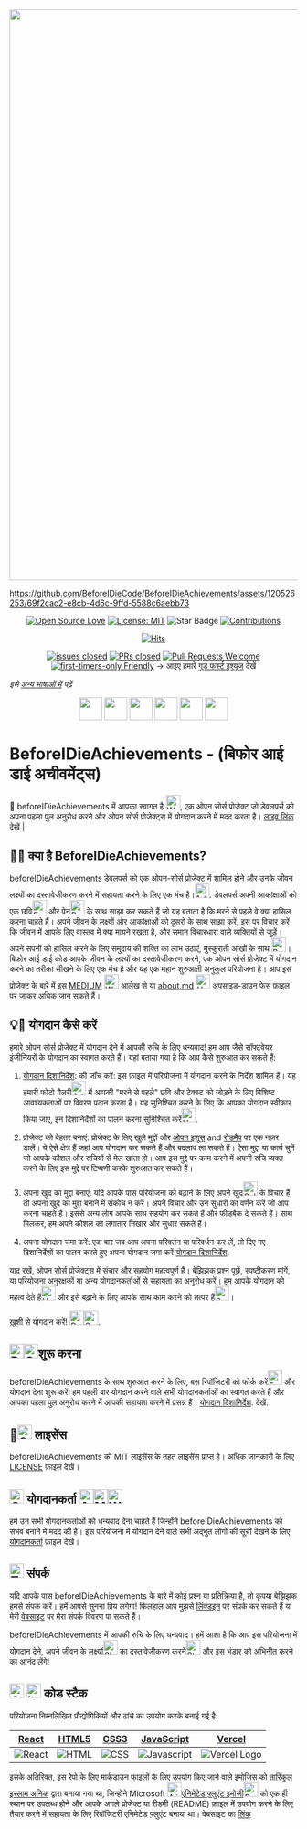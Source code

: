 <img src="https://github.com/BeforeIDieCode/BeforeIDieAchievements/assets/120526253/2d903a3b-50dc-409b-a64f-975142ee2b65" width="1000">

https://github.com/BeforeIDieCode/BeforeIDieAchievements/assets/120526253/69f2cac2-e8cb-4d6c-9ffd-5588c6aebb73

<center>

[![Open Source Love](https://firstcontributions.github.io/open-source-badges/badges/open-source-v1/open-source.svg)](https://github.com/firstcontributions/open-source-badges)
[![License: MIT](https://img.shields.io/badge/License-MIT-yellow.svg)](https://opensource.org/licenses/MIT)
<img src="https://img.shields.io/static/v1?label=%F0%9F%8C%9F&message=If%20Useful&style=style=social&color=004AAD" alt="Star Badge"/>
<a href="https://github.com/BeforeIDieCode/BeforeIDieAchievements/fork" ><img src="https://img.shields.io/badge/Contributions-welcome-violet.svg?style=flat&logo=git" alt="Contributions" /></a>

[![Hits](https://hits.sh/github.com/BeforeIDieCode/BeforeIDieAchievements.svg?style=flat&label=Visitors&color=014BAD&labelColor=FCE93B)](https://hits.sh/github.com/BeforeIDieCode/BeforeIDieAchievements/)

[![issues closed](https://img.shields.io/github/issues-closed/BeforeIDieCode/BeforeIDieAchievements)](https://github.com/BeforeIDieCode/BeforeIDieAchievements/issues)
[![PRs closed](https://img.shields.io/github/issues-pr-closed/BeforeIDieCode/BeforeIDieAchievements)](https://github.com/BeforeIDieCode/BeforeIDieAchievements/pulls)
[![Pull Requests Welcome](https://img.shields.io/badge/PRs-welcome-brightgreen.svg?style=flat)](http://makeapullrequest.com)
[![first-timers-only Friendly](https://img.shields.io/badge/first--timers--only-friendly-blue.svg)](http://www.firsttimersonly.com/)
→ आइए हमारे [गुड फर्स्ट इश्यूज](https://github.com/BeforeIDieCode/BeforeIDieAchievements/issues?q=is%3Aissue+is%3Aopen+label%3A%22good+first+issue%22) देखें 
</center>

  
_इसे [अन्य भाषाओं में](https://github.com/BeforeIDieCode/BeforeIDieAchievements/blob/main/translations/Translations.md) पढ़ें_

  

<p align="center">
<a href="https://github.com/BeforeIDieCode/BeforeIDieAchievements/blob/main/translations/Hindi/README.md"><img src="https://hatscripts.github.io/circle-flags/flags/in.svg" width="40"></a>
<a href="https://github.com/BeforeIDieCode/BeforeIDieAchievements/blob/main/translations/French/README.md"><img src="https://hatscripts.github.io/circle-flags/flags/fr.svg" width="40"></a>
<a href="https://github.com/BeforeIDieCode/BeforeIDieAchievements/blob/main/translations/Spanish/README.md"><img src="https://hatscripts.github.io/circle-flags/flags/es.svg" width="40"></a>
<a href="https://github.com/BeforeIDieCode/BeforeIDieAchievements/blob/main/translations/Mandarin_Chinese/README.md"><img src="https://hatscripts.github.io/circle-flags/flags/cn.svg" width="40"></a>
<a href="https://github.com/BeforeIDieCode/BeforeIDieAchievements/blob/main/translations/Arabic/README.md"><img src="https://hatscripts.github.io/circle-flags/flags/sa.svg" width="40"></a>
<a href="https://github.com/BeforeIDieCode/BeforeIDieAchievements/blob/main/translations/Arabic/README.md"><img src="https://hatscripts.github.io/circle-flags/flags/ae.svg" width="40"></a>
</p>
  

# BeforeIDieAchievements - (बिफोर आई डाई अचीवमेंट्स)

  

🌟 beforeIDieAchievements में आपका स्वागत है <img  src="https://raw.githubusercontent.com/Tarikul-Islam-Anik/Animated-Fluent-Emojis/master/Emojis/Hand%20gestures/Waving%20Hand.png"  alt="Waving Hand"  width="25"  height="25"  />, एक ओपन सोर्स प्रोजेक्ट जो डेवलपर्स को अपना पहला पुल अनुरोध करने और ओपन सोर्स प्रोजेक्ट्स में योगदान करने में मदद करता है। [लाइव लिंक](https://before-i-die-achievements.vercel.app/) देखें |

 

  

## 🚀🎯 क्या है BeforeIDieAchievements?

  

beforeIDieAchievements डेवलपर्स को एक ओपन-सोर्स प्रोजेक्ट में शामिल होने और उनके जीवन लक्ष्यों का दस्तावेजीकरण करने में सहायता करने के लिए एक मंच है।<img  src="https://raw.githubusercontent.com/Tarikul-Islam-Anik/Animated-Fluent-Emojis/master/Emojis/Activities/1st%20Place%20Medal.png"  alt="1st Place Medal"  width="25"  height="25"  />. डेवलपर्स अपनी आकांक्षाओं को एक छवि<img  src="https://raw.githubusercontent.com/Tarikul-Islam-Anik/Animated-Fluent-Emojis/master/Emojis/Activities/Framed%20Picture.png"  alt="Framed Picture"  width="25"  height="25"  /> और पेन<img  src="https://raw.githubusercontent.com/Tarikul-Islam-Anik/Animated-Fluent-Emojis/master/Emojis/Objects/Pen.png"  alt="Pen"  width="25"  height="25"  />  के साथ साझा कर सकते हैं जो यह बताता है कि मरने से पहले वे क्या हासिल करना चाहते हैं। अपने जीवन के लक्ष्यों और आकांक्षाओं को दूसरों के साथ साझा करें, इस पर विचार करें कि जीवन में आपके लिए वास्तव में क्या मायने रखता है, और समान विचारधारा वाले व्यक्तियों से जुड़ें। अपने सपनों को हासिल करने के लिए समुदाय की शक्ति का लाभ उठाएं, मुस्कुराती आंखों के साथ <img  src="https://raw.githubusercontent.com/Tarikul-Islam-Anik/Animated-Fluent-Emojis/master/Emojis/Smilies/Beaming%20Face%20with%20Smiling%20Eyes.png"  alt="Beaming Face with Smiling Eyes"  width="25"  height="25"  />। बिफोर आई डाई कोड आपके जीवन के लक्ष्यों का दस्तावेजीकरण करने, एक ओपन सोर्स प्रोजेक्ट में योगदान करने का तरीका सीखने के लिए एक मंच है और यह एक महान शुरुआती अनुकूल परियोजना है। आप इस प्रोजेक्ट के बारे में इस [MEDIUM](https://xanderclemens.medium.com/discover-your-life-goals-and-make-your-first-open-source-contribution-with-before-i-die-code-aea8e1130d96) <img  src="https://raw.githubusercontent.com/Tarikul-Islam-Anik/Animated-Fluent-Emojis/master/Emojis/Hand%20gestures/Writing%20Hand.png"  alt="Writing Hand"  width="25"  height="25"  /> आलेख से या [about.md](https://github.com/BeforeIDieCode/BeforeIDieAchievements/blob/main/about.md) <img  src="https://raw.githubusercontent.com/Tarikul-Islam-Anik/Animated-Fluent-Emojis/master/Emojis/Smilies/Upside-Down%20Face.png"  alt="Upside-Down Face"  width="25"  height="25"  /> अपसाइड-डाउन फेस फ़ाइल पर जाकर अधिक जान सकते हैं। 

  

## 💡🔗 योगदान कैसे करें

  

हमारे ओपन सोर्स प्रोजेक्ट में योगदान देने में आपकी रुचि के लिए धन्यवाद! हम आप जैसे सॉफ्टवेयर इंजीनियरों के योगदान का स्वागत करते हैं। यहां बताया गया है कि आप कैसे शुरुआत कर सकते हैं:
  

1. [योगदान दिशानिर्देश](https://github.com/BeforeIDieCode/BeforeIDieAchievements/blob/main/CONTRIBUTION-GUIDELINES.md):  की जाँच करें: इस फ़ाइल में परियोजना में योगदान करने के निर्देश शामिल हैं। यह हमारी फोटो गैलरी<img  src="https://raw.githubusercontent.com/Tarikul-Islam-Anik/Animated-Fluent-Emojis/master/Emojis/Activities/Artist%20Palette.png"  alt="Artist Palette"  width="25"  height="25"  /> में आपकी "मरने से पहले" छवि और टेक्स्ट को जोड़ने के लिए विशिष्ट आवश्यकताओं पर विवरण प्रदान करता है। यह सुनिश्चित करने के लिए कि आपका योगदान स्वीकार किया जाए, इन दिशानिर्देशों का पालन करना सुनिश्चित करें<img  src="https://raw.githubusercontent.com/Tarikul-Islam-Anik/Animated-Fluent-Emojis/master/Emojis/Smilies/Hundred%20Points.png"  alt="Hundred Points"  width="25"  height="25"  />.
 
2. प्रोजेक्ट को बेहतर बनाएं: प्रोजेक्ट के लिए खुले मुद्दों और  [ओपन इशूस](https://github.com/BeforeIDieCode/BeforeIDieAchievements/issues) and [रोडमैप](https://github.com/BeforeIDieCode/BeforeIDieAchievements/blob/main/ROADMAP.md) पर एक नज़र डालें। ये ऐसे क्षेत्र हैं जहां आप योगदान कर सकते हैं और बदलाव ला सकते हैं। ऐसा मुद्दा या कार्य चुनें जो आपके कौशल और रुचियों से मेल खाता हो। आप इस मुद्दे पर काम करने में अपनी रुचि व्यक्त करने के लिए इस मुद्दे पर टिप्पणी करके शुरुआत कर सकते हैं। 

3. अपना खुद का मुद्दा बनाएं: यदि आपके पास परियोजना को बढ़ाने के लिए अपने खुद<img  src="https://raw.githubusercontent.com/Tarikul-Islam-Anik/Animated-Fluent-Emojis/master/Emojis/Smilies/Saluting%20Face.png"  alt="Saluting Face"  width="25"  height="25"  /> के विचार हैं, तो अपना खुद का मुद्दा बनाने में संकोच न करें। अपने विचार और उन सुधारों का वर्णन करें जो आप करना चाहते हैं। इससे अन्य लोग आपके साथ सहयोग कर सकते हैं और फीडबैक दे सकते हैं। साथ मिलकर, हम अपने कौशल को लगातार निखार और सुधार सकते हैं।  

5. अपना योगदान जमा करें: एक बार जब आप अपना परिवर्तन या परिवर्धन कर लें, तो दिए गए दिशानिर्देशों का पालन करते हुए अपना योगदान जमा करें [योगदान दिशानिर्देश](https://github.com/BeforeIDieCode/BeforeIDieAchievements/blob/main/CONTRIBUTION-GUIDELINES.md).

  

याद रखें, ओपन सोर्स प्रोजेक्ट्स में संचार और सहयोग महत्वपूर्ण हैं। बेझिझक प्रश्न पूछें, स्पष्टीकरण मांगें, या परियोजना अनुरक्षकों या अन्य योगदानकर्ताओं से सहायता का अनुरोध करें। हम आपके योगदान को महत्व देते हैं<img  src="https://raw.githubusercontent.com/Tarikul-Islam-Anik/Animated-Fluent-Emojis/master/Emojis/Hand%20gestures/Handshake.png"  alt="Handshake"  width="25"  height="25"  /> और इसे बढ़ाने के लिए आपके साथ काम करने को तत्पर हैं<img  src="https://raw.githubusercontent.com/Tarikul-Islam-Anik/Animated-Fluent-Emojis/master/Emojis/Travel%20and%20places/Sun%20with%20Face.png"  alt="Sun with Face"  width="25"  height="25"  />।

ख़ुशी से योगदान करें! <img  src="https://raw.githubusercontent.com/Tarikul-Islam-Anik/Animated-Fluent-Emojis/master/Emojis/Travel%20and%20places/Rocket.png"  alt="Rocket"  width="25"  height="25"  /><img  src="https://raw.githubusercontent.com/Tarikul-Islam-Anik/Animated-Fluent-Emojis/master/Emojis/Smilies/Smiling%20Face%20with%20Halo.png"  alt="Smiling Face with Halo"  width="25"  height="25"  />.

  

## <img src="https://raw.githubusercontent.com/Tarikul-Islam-Anik/Animated-Fluent-Emojis/master/Emojis/Travel%20and%20places/Racing%20Car.png"  alt="Racing Car"  width="25"  height="25"  /><img src="https://raw.githubusercontent.com/Tarikul-Islam-Anik/Animated-Fluent-Emojis/master/Emojis/Symbols/Green%20Square.png"  alt="Green Square"  width="25"  height="25"  />शुरू करना

  
beforeIDieAchievements के साथ शुरुआत करने के लिए, बस रिपॉजिटरी को फोर्क करें<img  src="https://raw.githubusercontent.com/Tarikul-Islam-Anik/Animated-Fluent-Emojis/master/Emojis/Food/Fork%20and%20Knife.png"  alt="Fork and Knife"  width="25"  height="25"  /> और योगदान देना शुरू करें! हम पहली बार योगदान करने वाले सभी योगदानकर्ताओं का स्वागत करते हैं और आपका पहला पुल अनुरोध करने में आपकी सहायता करने में प्रसन्न हैं। [योगदान दिशानिर्देश](https://github.com/BeforeIDieCode/BeforeIDieAchievements/blob/main/CONTRIBUTION-GUIDELINES.md). देखें.

  

## 🎉<img src="https://raw.githubusercontent.com/Tarikul-Islam-Anik/Animated-Fluent-Emojis/master/Emojis/Symbols/Cool%20Button.png"  alt="Cool Button"  width="25"  height="25"  /> लाइसेंस

  
beforeIDieAchievements को MIT लाइसेंस के तहत लाइसेंस प्राप्त है। अधिक जानकारी के लिए [LICENSE](https://github.com/BeforeIDieCode/BeforeIDieAchievements/blob/main/LICENSE) फ़ाइल देखें। 

  

## <img src="https://raw.githubusercontent.com/Tarikul-Islam-Anik/Animated-Fluent-Emojis/master/Emojis/Hand%20gestures/Open%20Hands.png"  alt="Open Hands"  width="25"  height="25"  /> योगदानकर्ता <img src="https://raw.githubusercontent.com/Tarikul-Islam-Anik/Animated-Fluent-Emojis/master/Emojis/People/Artist.png"  alt="Artist"  width="25"  height="25"  /><img src="https://raw.githubusercontent.com/Tarikul-Islam-Anik/Animated-Fluent-Emojis/master/Emojis/People/Man%20Mechanic.png"  alt="Man Mechanic"  width="25"  height="25"  /><img src="https://raw.githubusercontent.com/Tarikul-Islam-Anik/Animated-Fluent-Emojis/master/Emojis/People/Woman%20Superhero.png"  alt="Woman Superhero"  width="25"  height="25"  />

  
हम उन सभी योगदानकर्ताओं को धन्यवाद देना चाहते हैं जिन्होंने beforeIDieAchievements को संभव बनाने में मदद की है। इस परियोजना में योगदान देने वाले सभी अद्भुत लोगों की सूची देखने के लिए [योगदानकर्ता](https://github.com/BeforeIDieCode/BeforeIDieAchievements/blob/main/CONTRIBUTORS.md) फ़ाइल देखें।

  

## <img src="https://raw.githubusercontent.com/Tarikul-Islam-Anik/Animated-Fluent-Emojis/master/Emojis/Objects/Telephone%20Receiver.png"  alt="Telephone Receiver"  width="25"  height="25"  /> संपर्क
  
यदि आपके पास beforeIDieAchievements के बारे में कोई प्रश्न या प्रतिक्रिया है, तो कृपया बेझिझक हमसे संपर्क करें। हमें आपसे सुनना प्रिय लगेगा! फिलहाल आप मुझसे [लिंक्डइन](https://www.linkedin.com/in/alexanderclemens/) पर संपर्क कर सकते हैं या मेरी [वेबसाइट](https://www.xanderclemens.com/) पर मेरा संपर्क विवरण पा सकते हैं। 

  beforeIDieAchievements में आपकी रुचि के लिए धन्यवाद। हमें आशा है कि आप इस परियोजना में योगदान देने, अपने जीवन के लक्ष्यों<img  src="https://raw.githubusercontent.com/Tarikul-Islam-Anik/Animated-Fluent-Emojis/master/Emojis/Travel%20and%20places/Shooting%20Star.png"  alt="Shooting Star"  width="25"  height="25"  /> का दस्तावेजीकरण करने<img  src="https://raw.githubusercontent.com/Tarikul-Islam-Anik/Animated-Fluent-Emojis/master/Emojis/Travel%20and%20places/Star.png"  alt="Star"  width="25"  height="25"  /> और इस भंडार को अभिनीत करने का आनंद लेंगे!

  

## <img src="https://raw.githubusercontent.com/Tarikul-Islam-Anik/Animated-Fluent-Emojis/master/Emojis/Objects/Gear.png"  alt="Gear"  width="25"  height="25"  />  <img src="https://raw.githubusercontent.com/Tarikul-Islam-Anik/Animated-Fluent-Emojis/master/Emojis/Objects/Laptop.png"  alt="Laptop"  width="25"  height="25"  /> कोड स्टैक

  

परियोजना निम्नलिखित प्रौद्योगिकियों और ढांचे का उपयोग करके बनाई गई है:

  

| [React](https://reactjs.org/)                                                                                            | [HTML5](https://developer.mozilla.org/en-US/docs/Web/Guide/HTML/HTML5)                                                  | [CSS3](https://developer.mozilla.org/en-US/docs/Web/CSS)                                                               | [JavaScript](https://developer.mozilla.org/en-US/docs/Web/JavaScript)                                                         | [Vercel](https://vercel.com/)                                                                                                  |
| ------------------------------------------------------------------------------------------------------------------------ | ----------------------------------------------------------------------------------------------------------------------- | ---------------------------------------------------------------------------------------------------------------------- | ----------------------------------------------------------------------------------------------------------------------------- | ------------------------------------------------------------------------------------------------------------------------------ |
| ![React](https://github.com/BeforeIDieCode/BeforeIDieAchievements/assets/120526253/b681fe95-b7e3-47cd-8a41-20db2f79a66a) | ![HTML](https://github.com/BeforeIDieCode/BeforeIDieAchievements/assets/120526253/8f07a06b-4077-4a17-8e48-5947d3563d9c) | ![CSS](https://github.com/BeforeIDieCode/BeforeIDieAchievements/assets/120526253/6f0b848d-3a51-448c-b064-a66befeda493) | ![Javascript](https://github.com/BeforeIDieCode/BeforeIDieAchievements/assets/120526253/9ae42a50-e3b9-4a64-b6a0-9727754f9ba6) | ![Vercel Logo](https://github.com/BeforeIDieCode/BeforeIDieAchievements/assets/120526253/ede31c78-f092-4ffd-946b-4f6fda32885e) |

  
इसके अतिरिक्त, इस रेपो के लिए मार्कडाउन फ़ाइलों के लिए उपयोग किए जाने वाले इमोजिस को [तारिकुल इस्लाम अनिक](https://github.com/Tarikul-Islam-Anik) द्वारा बनाया गया था, जिन्होंने Microsoft <img  src="https://raw.githubusercontent.com/Tarikul-Islam-Anik/Animated-Fluent-Emojis/master/Emojis/Smilies/Alien.png"  alt="Alien"  width="25"  height="25"  />[एनिमेटेड फ़्लुएंट इमोजी](https://github.com/Tarikul-Islam-Anik/Animated-Fluent-Emojis)<img  src="https://raw.githubusercontent.com/Tarikul-Islam-Anik/Animated-Fluent-Emojis/master/Emojis/Smilies/Bomb.png"  alt="Bomb"  width="25"  height="25"  /> को एक ही स्थान पर उपलब्ध होने और आपके अगले प्रोजेक्ट या रीडमी (README) फ़ाइल में उपयोग करने के लिए तैयार करने में सहायता के लिए रिपॉजिटरी एनिमेटेड फ़्लुएंट बनाया था। वेबसाइट का [लिंक](https://animated-fluent-emoji.vercel.app/)

